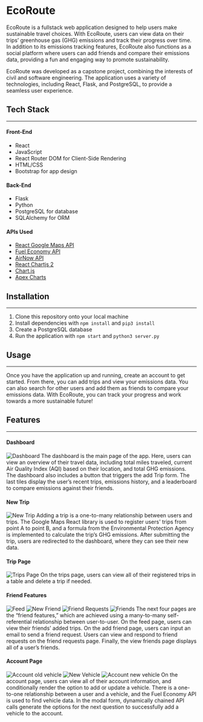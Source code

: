 # EcoRoute

EcoRoute is a fullstack web application designed to help users make sustainable travel choices. With EcoRoute, users can view data on their trips’ greenhouse gas (GHG) emissions and track their progress over time. In addition to its emissions tracking features, EcoRoute also functions as a social platform where users can add friends and compare their emissions data, providing a fun and engaging way to promote sustainability.

EcoRoute was developed as a capstone project, combining the interests of civil and software engineering. The application uses a variety of technologies, including React, Flask, and PostgreSQL, to provide a seamless user experience.


## Tech Stack
------
#### Front-End
- React
- JavaScript
- React Router DOM for Client-Side Rendering
- HTML/CSS
- Bootstrap for app design

#### Back-End
- Flask
- Python
- PostgreSQL for database
- SQLAlchemy for ORM

#### APIs Used
- [React Google Maps API](https://www.npmjs.com/package/@react-google-maps/api)
- [Fuel Economy API](https://www.fueleconomy.gov/feg/ws/#vehicle)
- [AirNow API](https://docs.airnowapi.org/webservices)
- [React Chartjs 2](https://www.npmjs.com/package/react-chartjs-2)
- [Chart.js](https://www.chartjs.org/docs/latest/)
- [Apex Charts](https://apexcharts.com/)


## Installation
---
1. Clone this repository onto your local machine
2. Install dependencies with `npm install` and `pip3 install`
3. Create a PostgreSQL database
4. Run the application with `npm start` and `python3 server.py`

## Usage
---
Once you have the application up and running, create an account to get started. From there, you can add trips and view your emissions data. You can also search for other users and add them as friends to compare your emissions data. With EcoRoute, you can track your progress and work towards a more sustainable future!

## Features
---
#### Dashboard
![Dashboard](https://drive.google.com/file/d/1WfY9fChmMWztJVFDo2ad7n39hoBYs6CC/view?usp=sharing)
The dashboard is the main page of the app. Here, users can view an overview of their travel data, including total miles traveled, current Air Quality Index (AQI) based on their location, and total GHG emissions. The dashboard also includes a button that triggers the add Trip form. The last tiles display the user’s recent trips, emissions history, and a leaderboard to compare emissions against their friends.

#### New Trip
![New Trip](https://drive.google.com/file/d/1fAUlKBrRB6iI2sFLAWYVoHjo7vOKE4Xt/view?usp=sharing)
Adding a trip is a one-to-many relationship between users and trips. The Google Maps React library is used to register users' trips from point A to point B, and a formula from the Environmental Protection Agency is implemented to calculate the trip’s GHG emissions. After submitting the trip, users are redirected to the dashboard, where they can see their new data.

#### Trip Page
![Trips Page](https://drive.google.com/file/d/1PAMGAGlvgIIOs6PUSaBCjpTB1tkBdZh1/view?usp=sharing)
On the trips page, users can view all of their registered trips in a table and delete a trip if needed.

#### Friend Features
![Feed](https://drive.google.com/file/d/1Wo_e1CdJxK_8qsRJLx8qMC_vGtGmdPhk/view?usp=sharing)
![New Friend](https://drive.google.com/file/d/1O-aSFJvJ3pMlruQQQkLPI8vTB3Xp6s9P/view?usp=sharing)
![Friend Requests](https://drive.google.com/file/d/1Xfi3o4KwBbe_2iV10_QFjpmHcvOOYwow/view?usp=sharing)
![Friends](https://drive.google.com/file/d/1b8XsTMwJ_iwd27wuGRcyBnZ5_3DDIoo0/view?usp=sharing)
The next four pages are the “friend features,” which are achieved using a many-to-many self-referential relationship between user-to-user. On the feed page, users can view their friends’ added trips. On the add friend page, users can input an email to send a friend request. Users can view and respond to friend requests on the friend requests page. Finally, the view friends page displays all of a user’s friends.

#### Account Page
![Account old vehicle](https://drive.google.com/file/d/1GNcblUc4VeNmcYNI4G_YvQVoit57kYIt/view?usp=sharing)
![New Vehicle](https://drive.google.com/file/d/1gUplwuR7Klbg3_xE0V7vSGJUn_GAPTth/view?usp=sharing)
![Account new vehicle](https://drive.google.com/file/d/16qnP60sdUWR-LcZIX9bhW9Wl5nxtXEfx/view?usp=sharing)
On the account page, users can view all of their account information, and conditionally render the option to add or update a vehicle. There is a one-to-one relationship between a user and a vehicle, and the Fuel Economy API is used to find vehicle data. In the modal form, dynamically chained API calls generate the options for the next question to successfully add a vehicle to the account.